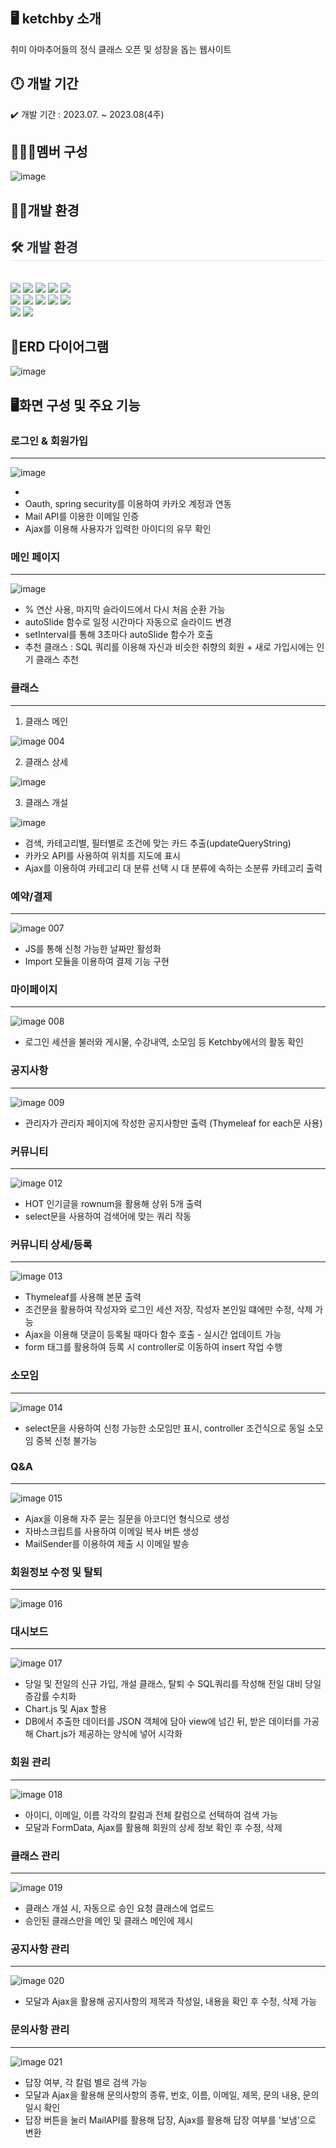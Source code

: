 ## 🖥️ ketchby 소개

취미 아마추어들의 정식 클래스 오픈 및 성장을 돕는 웹사이트

## 🕛 개발 기간

✔️ 개발 기간 : 2023.07. ~ 2023.08(4주)


## 🧑‍🤝‍🧑멤버 구성

![image](https://github.com/gr033/Ketchby/assets/128104387/378b1b8a-2c24-4d4b-9ff8-66d3aecece5a)


## 👩‍💻개발 환경

<div style="text-align: left;">
    <h2 style="border-bottom: 1px solid #d8dee4; color: #282d33;"> 🛠️ 개발 환경 </h2> <br> 
    <div style="margin: ; text-align: left;" "text-align: left;"> <img src="https://img.shields.io/badge/Apache Tomcat-F8DC75?style=flat-square&logo=Apache Tomcat&logoColor=white">
          <img src="https://img.shields.io/badge/Java-007396?style=flat-square&logo=Java&logoColor=white">
          <img src="https://img.shields.io/badge/Javascript-F7DF1E?style=flat-square&logo=Javascript&logoColor=white">
          <img src="https://img.shields.io/badge/jQuery-0769AD?style=flat-square&logo=jQuery&logoColor=white">
          <img src="https://img.shields.io/badge/Bootstrap-7952B3?style=flat-square&logo=Bootstrap&logoColor=white">
          <br/><img src="https://img.shields.io/badge/Figma-F24E1E?style=flat-square&logo=Figma&logoColor=white">
          <img src="https://img.shields.io/badge/Github-181717?style=flat-square&logo=Github&logoColor=white">
          <img src="https://img.shields.io/badge/HTML5-E34F26?style=flat-square&logo=HTML5&logoColor=white">
          <img src="https://img.shields.io/badge/MySQL-4479A1?style=flat-square&logo=MySQL&logoColor=white">
          <img src="https://img.shields.io/badge/Node.js-339933?style=flat-square&logo=Node.js&logoColor=white">
          <br/><img src="https://img.shields.io/badge/Oracle-F80000?style=flat-square&logo=Oracle&logoColor=white">
          <img src="https://img.shields.io/badge/Spring Boot-6DB33F?style=flat-square&logo=Spring Boot&logoColor=white">
          </div>
    </div>

## 📖ERD 다이어그램
![image](https://github.com/gr033/Ketchby/assets/128104387/7888f2af-37e5-4ff3-8622-2c1933bcfe05)


## 🖥️화면 구성 및 주요 기능
### 로그인 & 회원가입
---
![image](https://github.com/gr033/Ketchby/assets/128104387/1a85907b-afcf-464c-9afc-d1777bcaa3f0)

* 
* Oauth, spring security를 이용하여 카카오 계정과 연동
* Mail API를 이용한 이메일 인증
* Ajax를 이용해 사용자가 입력한 아이디의 유무 확인


### 메인 페이지
---
![image](https://github.com/gr033/Ketchby/assets/128104387/16a13008-5200-49f8-aa71-2b2afaa36b70)


* % 연산 사용, 마지막 슬라이드에서 다시 처음 순환 가능
* autoSlide 함수로 일정 시간마다 자동으로 슬라이드 변경
* setInterval를 통해 3초마다 autoSlide 함수가 호출
* 추천 클래스 : SQL 쿼리를 이용해 자신과 비슷한 취향의 회원 + 새로 가입시에는 인기 클래스 추천


### 클래스
---
1. 클래스 메인

![image 004](https://github.com/gr033/Ketchby/assets/128104387/95d2d89c-f7f8-42d2-b51a-062f44f95579)


2. 클래스 상세

![image](https://github.com/gr033/Ketchby/assets/128104387/36c61858-f95a-48c9-a10b-ad24842eef64)


3. 클래스 개설

![image](https://github.com/gr033/Ketchby/assets/128104387/dc42f90a-90f5-4cc6-ae2a-f1147c1fc9ed)

* 검색, 카테고리별, 필터별로 조건에 맞는 카드 추출(updateQueryString)
* 카카오 API를 사용하여 위치를 지도에 표시
* Ajax를 이용하여 카테고리 대 분류 선택 시 대 분류에 속하는 소분류 카테고리 출력


### 예약/결제
---
![image 007](https://github.com/gr033/Ketchby/assets/128104387/62b691a1-8a78-4299-9b96-8d869b297428)

* JS를 통해 신청 가능한 날짜만 활성화
* Import 모듈을 이용하여 결제 기능 구현



### 마이페이지
---
![image 008](https://github.com/gr033/Ketchby/assets/128104387/126b7071-29d6-4842-a7e0-608df90616b4)

* 로그인 세션을 불러와 게시물, 수강내역, 소모임 등 Ketchby에서의 활동 확인


### 공지사항
---
![image 009](https://github.com/gr033/Ketchby/assets/128104387/996724ae-5186-4011-893c-2fc8fca3ad59)

* 관리자가 관리자 페이지에 작성한 공지사항만 출력 (Thymeleaf  for each문 사용)


### 커뮤니티
---
![image 012](https://github.com/gr033/Ketchby/assets/128104387/280b5c49-d636-4c7c-8e86-37bf8e151362)

* HOT 인기글을 rownum을 활용해 상위 5개 출력
* select문을 사용하여 검색어에 맞는 쿼리 작동

### 커뮤니티 상세/등록
---
![image 013](https://github.com/gr033/Ketchby/assets/128104387/19ab4593-7c7f-4c0e-a688-29da949c82b1)

* Thymeleaf를 사용해 본문 출력
* 조건문을 활용하여 작성자와 로그인 세션 저장, 작성자 본인일 떄에만 수정, 삭제 가능
* Ajax을 이용해 댓글이 등록될 때마다 함수 호출 - 실시간 업데이트 가능
* form 태그를 활용하여 등록 시 controller로 이동하여 insert 작업 수행

### 소모임
---
![image 014](https://github.com/gr033/Ketchby/assets/128104387/f81d3b97-042a-4406-9d55-f284c46f8c9f)

* select문을 사용하여 신청 가능한 소모임만 표시, controller 조건식으로 동일 소모임 중복 신청 불가능

### Q&A
---
![image 015](https://github.com/gr033/Ketchby/assets/128104387/cccd5a91-e3f8-4e85-892b-77642ad9ce08)

* Ajax을 이용해 자주 묻는 질문을 아코디언 형식으로 생성
* 자바스크립트를 사용하여 이메일 복사 버튼 생성
* MailSender를 이용하여 제출 시 이메일 발송

### 회원정보 수정 및 탈퇴
---
![image 016](https://github.com/gr033/Ketchby/assets/128104387/7904b8c4-d868-4b4b-9a24-f0af6fd585db)

### 대시보드
---
![image 017](https://github.com/gr033/Ketchby/assets/128104387/54d76ca6-206c-445b-b85a-64cc4a04343f)

* 당일 및 전일의 신규 가입, 개설 클래스, 탈퇴 수 SQL쿼리를 작성해 전일 대비 당일 증감률 수치화
* Chart.js 및 Ajax 할용
* DB에서 추출한 데이터를 JSON 객체에 담아 view에 넘긴 뒤, 받은 데이터를 가공해 Chart.js가 제공하는 양식에 넣어 시각화

### 회원 관리
---
![image 018](https://github.com/gr033/Ketchby/assets/128104387/c38d6778-0e74-4110-a5ab-01c457ee6541)

* 아이디, 이메일, 이름 각각의 칼럼과 전체 칼럼으로 선택하여 검색 가능
* 모달과 FormData, Ajax를 활용해 회원의 상세 정보 확인 후 수정, 삭제

### 클래스 관리
---
![image 019](https://github.com/gr033/Ketchby/assets/128104387/5836b59b-33c9-43a6-9dda-72a4c8d3ea64)

* 클래스 개설 시, 자동으로 승인 요청 클래스에 업로드
* 승인된 클래스만을 메인 및 클래스 메인에 제시

### 공지사항 관리
---
![image 020](https://github.com/gr033/Ketchby/assets/128104387/64ef2391-cc80-405a-9436-086af9928c00)

* 모달과 Ajax을 활용해 공지사항의 제목과 작성일, 내용을 확인 후 수정, 삭제 가능

### 문의사항 관리
---
![image 021](https://github.com/gr033/Ketchby/assets/128104387/8b5d0764-2228-4b17-9898-b904aabe5103)

* 답장 여부, 각 칼럼 별로 검색 가능
* 모달과 Ajax을 활용해 문의사항의 종류, 번호, 이름, 이메일, 제목, 문의 내용, 문의 일시 확인
* 답장 버튼을 눌러 MailAPI를 활용해 답장, Ajax를 활용해 답장 여부를 '보냄'으로 변환
